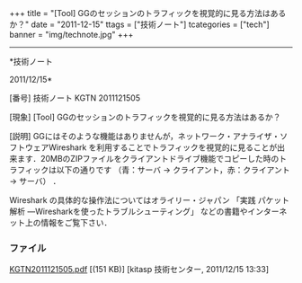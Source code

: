 ﻿+++
title = "[Tool] GGのセッションのトラフィックを視覚的に見る方法はあるか？"
date = "2011-12-15"
ttags = ["技術ノート"]
tcategories = ["tech"]
banner = "img/technote.jpg"
+++

-----------------------------------------------------------------------------------------------------------------------------

*技術ノート

2011/12/15*


[番号]
技術ノート KGTN 2011121505

[現象]
[Tool] GGのセッションのトラフィックを視覚的に見る方法はあるか？

[説明]
GGにはそのような機能はありませんが，ネットワーク・アナライザ・ソフトウェアWireshark
を利用することでトラフィックを視覚的に見ることが出来ます．20MBのZIPファイルをクライアントドライブ機能でコピーした時のトラフィックは以下の通りです
（青：サーバ → クライアント，赤：クライアント → サーバ） ．

Wireshark の具体的な操作法についてはオライリー・ジャパン 「実践
パケット解析 ―Wiresharkを使ったトラブルシューティング」
などの書籍やインターネット上の情報をご覧下さい．


### ファイル

 
 


[KGTN2011121505.pdf](http://techreport.kitasp.net/attachments/download/755/KGTN2011121505.pdf)
 [(151 KB)] [kitasp 技術センター, 2011/12/15
13:33]


 


 

